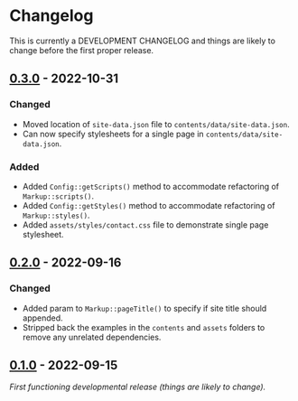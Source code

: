# Changelog

This is currently a DEVELOPMENT CHANGELOG and things are likely to change before the first proper release.

## [0.3.0] - 2022-10-31

### Changed

- Moved location of `site-data.json` file to `contents/data/site-data.json`.
- Can now specify stylesheets for a single page in `contents/data/site-data.json`.

### Added

- Added `Config::getScripts()` method to accommodate refactoring of `Markup::scripts()`.
- Added `Config::getStyles()` method to accommodate refactoring of `Markup::styles()`.
- Added `assets/styles/contact.css` file to demonstrate single page stylesheet.

## [0.2.0] - 2022-09-16

### Changed

- Added param to `Markup::pageTitle()` to specify if site title should appended.
- Stripped back the examples in the `contents` and `assets` folders to remove any unrelated dependencies.

## [0.1.0] - 2022-09-15

*First functioning developmental release (things are likely to change).*

[0.3.0]: https://github.com/lmd-code/lmdpages/releases/tag/v0.3.0
[0.2.0]: https://github.com/lmd-code/lmdpages/releases/tag/v0.2.0
[0.1.0]: https://github.com/lmd-code/lmdpages/releases/tag/v0.1.0
